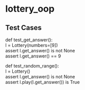 # lottery_oop

## Test Cases
def test_get_answer():<br />
    l = Lottery(numbers=[9])<br />
    assert l.get_answer() is not None<br />
    assert l.get_answer() == 9<br />
    
def test_random_range():<br />
        l = Lottery()<br />
        assert l.get_answer() is not None<br />
        assert l.play(l.get_answer()) is True<br />
